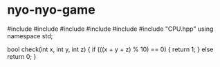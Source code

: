 # nyo-nyo-game
#include <iostream>
#include <ctime>
#include <cstdlib>
#include <iomanip>
#include <fstream>
#include "CPU.hpp"
using namespace std; 
  
  
  
  bool check(int x, int y, int z) {
    if (((x + y + z) % 10) == 0) {
        return 1;
    }
    else return 0;
}
  
